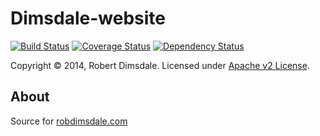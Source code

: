 Dimsdale-website
===========

[![Build Status](https://travis-ci.org/robdimsdale/dimsdale-website.svg?branch=master)](https://travis-ci.org/robdimsdale/dimsdale-website)
[![Coverage Status](https://img.shields.io/coveralls/robdimsdale/dimsdale-website.svg)](https://coveralls.io/r/robdimsdale/dimsdale-website?branch=master)
[![Dependency Status](https://www.versioneye.com/user/projects/54319acfbeeeee2ca5000149/badge.svg)](https://www.versioneye.com/user/projects/54319acfbeeeee2ca5000149)


Copyright © 2014, Robert Dimsdale. Licensed under [Apache v2 License].

About
-----
Source for [robdimsdale.com]

 [Apache v2 License]: https://github.com/robdimsdale/dimsdale-website/raw/master/LICENSE
 [robdimsdale.com]: https://robdimsdale.com
